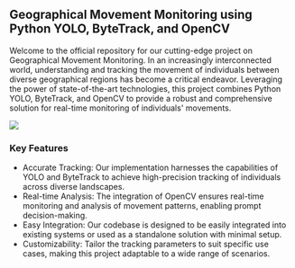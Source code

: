 ## Geographical Movement Monitoring using Python YOLO, ByteTrack, and OpenCV

Welcome to the official repository for our cutting-edge project on Geographical Movement Monitoring. In an increasingly interconnected world, understanding and tracking the movement of individuals between diverse geographical regions has become a critical endeavor. Leveraging the power of state-of-the-art technologies, this project combines Python YOLO, ByteTrack, and OpenCV to provide a robust and comprehensive solution for real-time monitoring of individuals' movements.

![](https://github.com/luckyrabbit85/PeopleTracker/blob/dev/project_demo.gif)

### Key Features
+ Accurate Tracking: Our implementation harnesses the capabilities of YOLO and ByteTrack to achieve high-precision tracking of individuals across diverse landscapes.
+ Real-time Analysis: The integration of OpenCV ensures real-time monitoring and analysis of movement patterns, enabling prompt decision-making.
+ Easy Integration: Our codebase is designed to be easily integrated into existing systems or used as a standalone solution with minimal setup.
+ Customizability: Tailor the tracking parameters to suit specific use cases, making this project adaptable to a wide range of scenarios.
